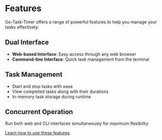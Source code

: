 # Features

Go-Task-Timer offers a range of powerful features to help you manage your tasks effectively:

## Dual Interface
- **Web-based Interface**: Easy access through any web browser
- **Command-line Interface**: Quick task management from the terminal

## Task Management
- Start and stop tasks with ease
- View completed tasks along with their durations
- In-memory task storage during runtime

## Concurrent Operation
Run both web and CLI interfaces simultaneously for maximum flexibility

[Learn how to use these features](usage.md)